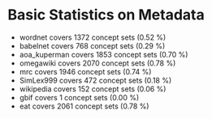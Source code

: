 # Basic Statistics on Metadata

* wordnet covers 1372 concept sets (0.52 %)
* babelnet covers 768 concept sets (0.29 %)
* aoa_kuperman covers 1853 concept sets (0.70 %)
* omegawiki covers 2070 concept sets (0.78 %)
* mrc covers 1946 concept sets (0.74 %)
* SimLex999 covers 472 concept sets (0.18 %)
* wikipedia covers 152 concept sets (0.06 %)
* gbif covers 1 concept sets (0.00 %)
* eat covers 2061 concept sets (0.78 %)